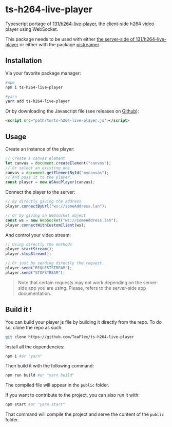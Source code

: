 # ts-h264-live-player
Typescript portage of [131/h264-live-player](https://github.com/131/h264-live-player/tree/master/vendor), the client-side h264 video player using WebSocket.

This package needs to be used with either [the server-side of 131/h264-live-player](https://github.com/131/h264-live-player) or either with the package [pistreamer](https://www.npmjs.com/package/pistreamer).

## Installation

Via your favorite package manager:
```sh
#npm
npm i ts-h264-live-player

#yarn
yarn add ts-h264-live-player
```

Or by downloading the Javascript file (see releases on [Github](https://github.com/TeaFlex/ts-h264-live-player)):
```html
<script src="path/to/ts-h264-live-player.js"></script>
```
## Usage

Create an instance of the player:
```js
// Create a canvas element
let canvas = document.createElement("canvas");
// Or select an existing one
canvas = document.getElementById("mycanvas");
// And pass it to the player.
const player = new WSAvcPlayer(canvas);
```

Connect the player to the server:
```js
// By directly giving the address
player.connectByUrl("ws://someAddress.lan");

// Or by giving an Websocket object
const ws = new WebSocket("ws://someAddress.lan");
player.connectWithCustomClient(ws);
```

And control your video stream:
```js
// Using directly the methods
player.startStream();
player.stopStream();

// Or just by sending directly the request.
player.send("REQUESTSTREAM");
player.send("STOPSTREAM");
```

>Note that certain requests may not work depending on the server-side app you are using. Please, refers to the server-side app documentation.

## Build it !

You can build your player js file by building it directly from the repo. To do so, clone the repo as such:
```sh
git clone https://github.com/TeaFlex/ts-h264-live-player
```

Install all the dependencies:
```sh
npm i #or "yarn"
```

Then build it with the following command:
```sh
npm run build #or "yarn build"
```
The compiled file will appear in the `public` folder.

If you want to contribute to the project, you can also run it with:
```sh
npm start #or "yarn start"
```
That command will compile the project and serve the content of the `public` folder.